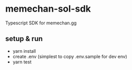 # memechan-sol-sdk

Typescript SDK for memechan.gg

## setup & run

- yarn install
- create .env (simplest to copy .env.sample for dev env)
- yarn test
